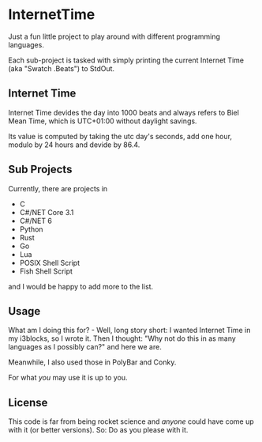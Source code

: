 # InternetTime

Just a fun little project to play around with different
programming languages.

Each sub-project is tasked with simply printing the current
Internet Time (aka "Swatch .Beats") to StdOut.

## Internet Time

Internet Time devides the day into 1000 beats and always
refers to Biel Mean Time, which is UTC+01:00 without daylight
savings.

Its value is computed by taking the utc day's seconds, add one hour,
modulo by 24 hours and devide by 86.4.

## Sub Projects

Currently, there are projects in

- C
- C#/NET Core 3.1
- C#/NET 6
- Python
- Rust
- Go
- Lua
- POSIX Shell Script
- Fish Shell Script

and I would be happy to add more to the list.

## Usage

What am I doing this for? - Well, long story short:
I wanted Internet Time in my i3blocks, so I wrote it.
Then I thought: "Why not do this in as many languages
as I possibly can?" and here we are.

Meanwhile, I also used those in PolyBar and Conky.

For what *you* may use it is up to you.

## License

This code is far from being rocket science and _anyone_ could have
come up with it (or better versions). So: Do as you please with it.
